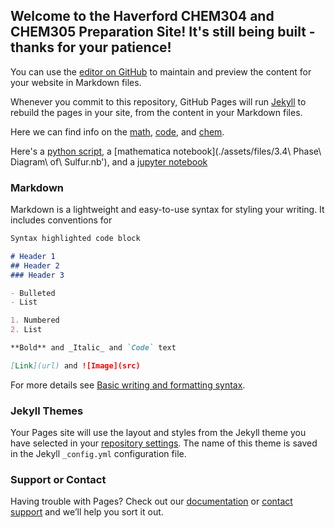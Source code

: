 ## Welcome to the Haverford CHEM304 and CHEM305 Preparation Site! It's still being built - thanks for your patience!

You can use the [editor on GitHub](https://github.com/cadalyjr/pchem_intro/edit/gh-pages/index.md) to maintain and preview the content for your website in Markdown files.

Whenever you commit to this repository, GitHub Pages will run [Jekyll](https://jekyllrb.com/) to rebuild the pages in your site, from the content in your Markdown files.

Here we can find info on the [math](./math.md), [code](./code.md), and [chem](./chem.md).

Here's a [python script](./assets/files/umbrella_setup.py), a [mathematica notebook](./assets/files/3.4\ Phase\ Diagram\ of\ Sulfur.nb'), and a [jupyter notebook](./assets/files/ext_charge_test.ipynb)

### Markdown

Markdown is a lightweight and easy-to-use syntax for styling your writing. It includes conventions for

```markdown
Syntax highlighted code block

# Header 1
## Header 2
### Header 3

- Bulleted
- List

1. Numbered
2. List

**Bold** and _Italic_ and `Code` text

[Link](url) and ![Image](src)
```

For more details see [Basic writing and formatting syntax](https://docs.github.com/en/github/writing-on-github/getting-started-with-writing-and-formatting-on-github/basic-writing-and-formatting-syntax).

### Jekyll Themes

Your Pages site will use the layout and styles from the Jekyll theme you have selected in your [repository settings](https://github.com/cadalyjr/pchem_intro/settings/pages). The name of this theme is saved in the Jekyll `_config.yml` configuration file.

### Support or Contact

Having trouble with Pages? Check out our [documentation](https://docs.github.com/categories/github-pages-basics/) or [contact support](https://support.github.com/contact) and we’ll help you sort it out.

